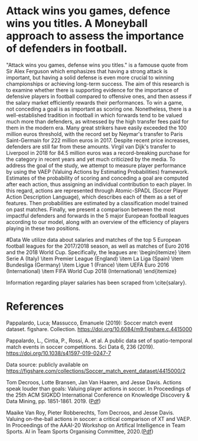# Attack wins you games, defence wins you titles. A Moneyball approach to assess the importance of defenders in football. 
"Attack wins you games, defense wins you titles." is a famouse quote from Sir Alex Ferguson which emphasizes that having a strong attack is important, but having a solid defense is even more crucial to winning championships or achieving long-term success. 
The aim of this research is to examine whether there is supporting evidence for the importance of defensive players in football compared to offensive ones, and then assess if the salary market efficiently rewards their performances. To win a game, not conceding a goal is as important as scoring one. Nonetheless, there is a well-established tradition in football in which forwards tend to be valued much more than defenders, as witnessed by the high transfer fees paid for them in the modern era. Many great strikers have easily exceeded the 100 million euros threshold, with the record set by Neymar's transfer to Paris Saint-Germain for 222 million euros in 2017. Despite recent price increases, defenders are still far from these amounts. Virgil van Dijk's transfer to Liverpool in 2018 for 84.5 million euros was a record-breaking purchase for the category in recent years and yet much criticized by the media. 
To address the goal of the study, we attempt to measure player performance by using the VAEP (Valuing Actions by Estimating Probabilities) framework. Estimates of the probability of scoring and conceding a goal are computed after each action, thus assigning an individual contribution to each player. In this regard, actions are represented through Atomic-SPADL (Soccer Player Action Description Language), which describes each of them as a set of features. Then probabilities are estimated by a classification model trained on past matches.
Finally, we present a comparison between the most impactful defenders and forwards in the 5 major European football leagues according to our model, along with an overview of the efficiency of players playing in these two positions.

#Data
We utilize data about salaries and matches of the top 5 European football leagues for the 2017/2018 season, as well as matches of Euro 2016 and the 2018 World Cup. 
Specifically, the leagues are: \begin{itemize}
    \item Serie A (Italy)
    \item Premier League (England)
    \item La Liga (Spain)
    \item Bundesliga (Germany)
    \item Ligue 1 (France)
    \item UEFA Euro 2016 (International)
    \item FIFA World Cup 2018 (International)
\end{itemize} 

Information regarding player salaries has been scraped from \cite{salary}.


# References
Pappalardo, Luca; Massucco, Emanuele (2019): Soccer match event dataset. figshare. Collection. https://doi.org/10.6084/m9.figshare.c.4415000

Pappalardo, L., Cintia, P., Rossi, A. et al. A public data set of spatio-temporal match events in soccer competitions. Sci Data 6, 236 (2019). https://doi.org/10.1038/s41597-019-0247-7

Data source: publicly available on https://figshare.com/collections/Soccer_match_event_dataset/4415000/2

Tom Decroos, Lotte Bransen, Jan Van Haaren, and Jesse Davis. Actions speak louder than goals: Valuing player actions in soccer. In Proceedings of the 25th ACM SIGKDD International Conference on Knowledge Discovery & Data Mining, pp. 1851-1861. 2019. ([Pdf](https://dl.acm.org/doi/10.1145/3292500.3330758))


Maaike Van Roy, Pieter Robberechts, Tom Decroos, and Jesse Davis. Valuing on-the-ball actions in soccer: a critical comparison of XT and VAEP. In Proceedings of the AAAI-20 Workshop on Artifical Intelligence in Team Sports. AI in Team Sports Organising Committee, 2020.([Pdf](https://kuleuven.limo.libis.be/discovery/search?query=any,contains,lirias2913207&tab=LIRIAS&search_scope=lirias_profile&vid=32KUL_KUL:Lirias&foolmefull=1))

